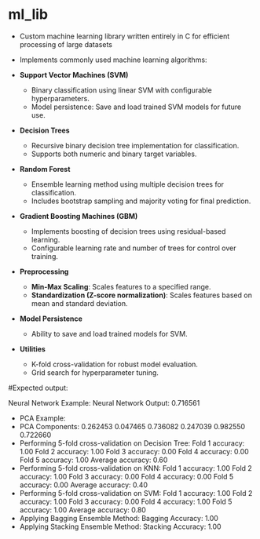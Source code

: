 # ml_lib

- Custom machine learning library written entirely in C for efficient processing of large datasets
- Implements commonly used machine learning algorithms:
- **Support Vector Machines (SVM)**
  - Binary classification using linear SVM with configurable hyperparameters.
  - Model persistence: Save and load trained SVM models for future use.

- **Decision Trees**
  - Recursive binary decision tree implementation for classification.
  - Supports both numeric and binary target variables.
  
- **Random Forest**
  - Ensemble learning method using multiple decision trees for classification.
  - Includes bootstrap sampling and majority voting for final prediction.
  
- **Gradient Boosting Machines (GBM)**
  - Implements boosting of decision trees using residual-based learning.
  - Configurable learning rate and number of trees for control over training.
  
- **Preprocessing**
  - **Min-Max Scaling**: Scales features to a specified range.
  - **Standardization (Z-score normalization)**: Scales features based on mean and standard deviation.
  
- **Model Persistence**
  - Ability to save and load trained models for SVM.
  
- **Utilities**
  - K-fold cross-validation for robust model evaluation.
  - Grid search for hyperparameter tuning.


#Expected output:

Neural Network Example:
Neural Network Output: 0.716561

- PCA Example:
- PCA Components:
0.262453 0.047465 0.736082 
0.247039 0.982550 0.722660 
- Performing 5-fold cross-validation on Decision Tree:
Fold 1 accuracy: 1.00
Fold 2 accuracy: 1.00
Fold 3 accuracy: 0.00
Fold 4 accuracy: 0.00
Fold 5 accuracy: 1.00
Average accuracy: 0.60
- Performing 5-fold cross-validation on KNN:
Fold 1 accuracy: 1.00
Fold 2 accuracy: 1.00
Fold 3 accuracy: 0.00
Fold 4 accuracy: 0.00
Fold 5 accuracy: 0.00
Average accuracy: 0.40
- Performing 5-fold cross-validation on SVM:
Fold 1 accuracy: 1.00
Fold 2 accuracy: 1.00
Fold 3 accuracy: 0.00
Fold 4 accuracy: 1.00
Fold 5 accuracy: 1.00
Average accuracy: 0.80
- Applying Bagging Ensemble Method:
Bagging Accuracy: 1.00
- Applying Stacking Ensemble Method:
Stacking Accuracy: 1.00
